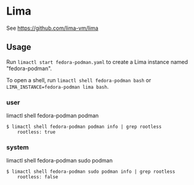# Lima

See <https://github.com/lima-vm/lima>

## Usage
Run `limactl start fedora-podman.yaml` to create a Lima instance named "fedora-podman".

To open a shell, run `limactl shell fedora-podman bash` or `LIMA_INSTANCE=fedora-podman lima bash`.

### user

limactl shell fedora-podman podman

```console
$ limactl shell fedora-podman podman info | grep rootless
    rootless: true
```

### system

limactl shell fedora-podman sudo podman

```console
$ limactl shell fedora-podman sudo podman info | grep rootless
    rootless: false
```
